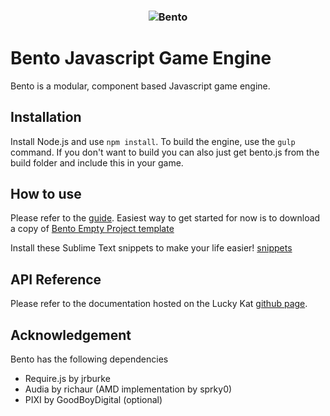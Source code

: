 <h3 align="center">
  <img style="max-width: 100%; max-height: 200px" src="http://www.heigames.com/bento-header.png" alt="Bento" />
</h3>

# Bento Javascript Game Engine

Bento is a modular, component based Javascript game engine. 

## Installation

Install Node.js and use `npm install`. To build the engine, use the `gulp` command. If you don't want to build you can also just get bento.js from the build folder and include this in your game.

## How to use

Please refer to the [guide](guide.md).
Easiest way to get started for now is to download a copy of [Bento Empty Project template](https://github.com/LuckyKat/Bento-Empty-Project)

Install these Sublime Text snippets to make your life easier! [snippets](https://gist.github.com/HernanZh/d12d81cd2de72c735171e866f5236632)

## API Reference

Please refer to the documentation hosted on the Lucky Kat [github page](https://luckykat.github.io/Bento/).

## Acknowledgement

Bento has the following dependencies

* Require.js by jrburke
* Audia by richaur (AMD implementation by sprky0)
* PIXI by GoodBoyDigital (optional)